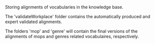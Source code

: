 Storing alignments of vocabularies in the knowledge base. 

The 'validateWorkplace' folder contains the automatically produced and expert validated alignments.

The folders 'mop' and 'genre' will contain the final versions of the alignments of mops and genres related vocabulaires, respectively. 

